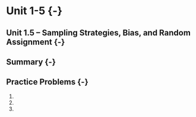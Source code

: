 # Unit 1-5 {-}

## Unit 1.5 – Sampling Strategies, Bias, and Random Assignment {-}

## Summary {-}

## Practice Problems {-}

1.
2.
3.
